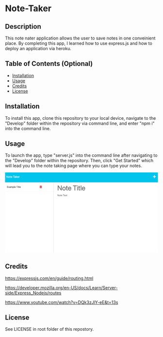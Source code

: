 # Note-Taker

## Description

This note nater application allows the user to save notes in one conveinient place. By completing this app, I learned how to use express.js and how to deploy an application via heroku.

## Table of Contents (Optional)

- [Installation](#installation)
- [Usage](#usage)
- [Credits](#credits)
- [License](#license)

## Installation

To install this app, clone this repository to your local device, navigate to the "Develop" folder within the repository via command line, and enter "npm i" into the command line.

## Usage

To launch the app, type "server.js" into the command line after navigating to the "Develop" folder within the repository. Then, click "Get Started" which will lead you to the note taking page where you can type your notes.

![alt text](Develop/Screenshot.png)

## Credits

https://expressjs.com/en/guide/routing.html

https://developer.mozilla.org/en-US/docs/Learn/Server-side/Express_Nodejs/routes

https://www.youtube.com/watch?v=DQk3zJlY-eE&t=13s

## License

See LICENSE in root folder of this repostory.